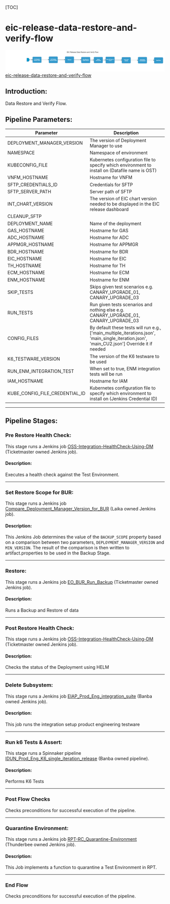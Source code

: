 [TOC]

# eic-release-data-restore-and-verify-flow

![eic_release_data_restore_and_verify_flow](../diagrams/eic_release_data_restore_and_verify_flow.png)
[eic-release-data-restore-and-verify-flow](https://spinnaker.rnd.gic.ericsson.se/#/applications/eic-release-e2e-cicd/executions/configure/577168a6-5bad-4f42-931a-61806f2b1d9e)
## Introduction:
Data Restore and Verify Flow.

## Pipeline Parameters:
| Parameter | Description |
|-----|-----|
| DEPLOYMENT_MANAGER_VERSION | The version of Deployment Manager to use |
| NAMESPACE | Namespace of environment |
| KUBECONFIG_FILE | Kubernetes configuration file to specify which environment to install on (Datafile name is OST) |
| VNFM_HOSTNAME | Hostname for VNFM |
| SFTP_CREDENTIALS_ID | Credentials for SFTP |
| SFTP_SERVER_PATH | Server path of SFTP |
| INT_CHART_VERSION | The version of EIC chart version needed to be displayed in the EIC release dashboard |
| CLEANUP_SFTP |  |
| DEPLOYMENT_NAME | Name of the deployment |
| GAS_HOSTNAME | Hostname for GAS |
| ADC_HOSTNAME | Hostname for ADC |
| APPMGR_HOSTNAME | Hostname for APPMGR |
| BDR_HOSTNAME | Hostname for BDR |
| EIC_HOSTNAME | Hostname for EIC |
| TH_HOSTNAME | Hostname for TH |
| ECM_HOSTNAME | Hostname for ECM |
| ENM_HOSTNAME | Hostname for ENM |
| SKIP_TESTS | Skips given test scenarios e.g. CANARY_UPGRADE_01, CANARY_UPGRADE_03 |
| RUN_TESTS | Run given tests scenarios and nothing else e.g. CANARY_UPGRADE_01, CANARY_UPGRADE_03 |
| CONFIG_FILES | By default these tests will run e.g., ['main_multiple_iterations.json', 'main_single_iteration.json', 'main_CU2.json'] Override it if needed |
| K6_TESTWARE_VERSION | The version of the K6 testware to be used |
| RUN_ENM_INTEGRATION_TEST | When set to true, ENM integration tests will be run |
| IAM_HOSTNAME | Hostname for IAM |
| KUBE_CONFIG_FILE_CREDENTIAL_ID | Kubernetes configuration file to specify which environment to install on (Jenkins  Credential ID) |
 * * *

## Pipeline Stages:

### Pre Restore Health Check:
This stage runs a Jenkins job [OSS-Integration-HealthCheck-Using-DM](https://fem5s11-eiffel052.eiffel.gic.ericsson.se:8443/jenkins/job/OSS-Integration-HealthCheck-Using-DM) (Ticketmaster owned Jenkins job).

#### Description:
Executes a health check against the Test Environment.

 * * *
### Set Restore Scope for BUR:
This stage runs a Jenkins job [Compare_Deployment_Manager_Version_for_BUR](https://fem5s11-eiffel052.eiffel.gic.ericsson.se:8443/jenkins/job/Compare_Deployment_Manager_Version_for_BUR/) (Laika owned Jenkins job).

#### Description:
This Jenkins Job determines the value of the `BACKUP_SCOPE` property based on a comparison between two parameters, `DEPLOYMENT_MANAGER_VERSION` and `MIN_VERSION`. The result of the comparison is then written to artifact.properties to be used in the Backup Stage.
 * * *
### Restore:
This stage runs a Jenkins job [EO_BUR_Run_Backup](https://fem5s11-eiffel052.eiffel.gic.ericsson.se:8443/jenkins/job/EO_BUR_Run_Backup) (Ticketmaster owned Jenkins job).

#### Description:
Runs a Backup and Restore of data

 * * *
### Post Restore Health Check:
This stage runs a Jenkins job [OSS-Integration-HealthCheck-Using-DM](https://fem5s11-eiffel052.eiffel.gic.ericsson.se:8443/jenkins/job/OSS-Integration-HealthCheck-Using-DM) (Ticketmaster owned Jenkins job).

#### Description:
Checks the status of the Deployment using HELM

 * * *
### Delete Subsystem:
This stage runs a Jenkins job [EIAP_Prod_Eng_integration_suite](https://fem5s11-eiffel052.eiffel.gic.ericsson.se:8443/jenkins/job/EIAP_Prod_Eng_integration_suite/) (Banba owned Jenkins job).

#### Description:
This job runs the integration setup product engineering testware

* * *
### Run k6 Tests & Assert:
This stage runs a Spinnaker pipeline [IDUN_Prod_Eng_K6_single_iteration_release](https://spinnaker.rnd.gic.ericsson.se/#/applications/banba/executions/configure/e908f29c-e1ac-4df5-a8e3-0cae7a426efe) (Banba owned pipeline).

#### Description:
Performs K6 Tests

 * * *
### Post Flow Checks

Checks preconditions for successful execution of the pipeline.
 * * *
### Quarantine Environment:
This stage runs a Jenkins job [RPT-RC_Quarantine-Environment](https://fem5s11-eiffel216.eiffel.gic.ericsson.se:8443/jenkins/job/RPT-RC_Quarantine-Environment) (Thunderbee owned Jenkins job).

#### Description:
This Job implements a function to quarantine a Test Environment in RPT.

 * * *
### End Flow

Checks preconditions for successful execution of the pipeline.

